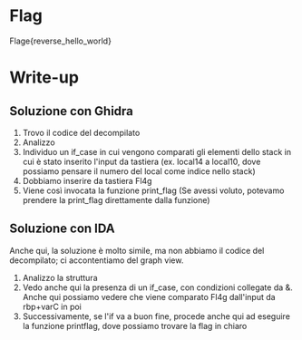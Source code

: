 # Flag
Flage{reverse_hello_world}

# Write-up

## Soluzione con Ghidra
1. Trovo il codice del decompilato
2. Analizzo
3. Individuo un if_case in cui vengono comparati gli elementi dello stack in cui è stato inserito l'input da tastiera (ex. local14 a local10, dove possiamo pensare il numero del local come indice nello stack)
4. Dobbiamo inserire da tastiera Fl4g
5. Viene così invocata la funzione print_flag
(Se avessi voluto, potevamo prendere la print_flag direttamente dalla funzione)

## Soluzione con IDA
Anche qui, la soluzione è molto simile, ma non abbiamo il codice del decompilato; ci accontentiamo del graph view.
1. Analizzo la struttura
2. Vedo anche qui la presenza di un if_case, con condizioni collegate da &. Anche qui possiamo vedere che viene comparato Fl4g dall'input da rbp+varC in poi
3. Successivamente, se l'if va a buon fine, procede anche qui ad eseguire la funzione printflag, dove possiamo trovare la flag in chiaro